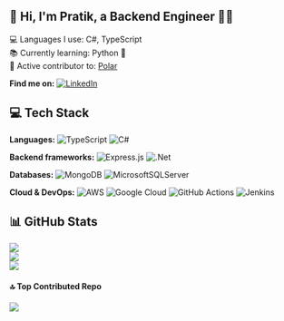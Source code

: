 ## 👋 Hi, I'm Pratik, a Backend Engineer 👨‍💻

💻 Languages I use: C#, TypeScript<br>
📚 Currently learning: Python 🐍<br>
🔧 Active contributor to: [Polar](https://github.com/polarsource/polar/pulls?q=is%3Apr+author%3Amagarpratik)<br>

**Find me on:** [![LinkedIn](https://img.shields.io/badge/LinkedIn-%230077B5.svg?logo=linkedin&logoColor=white)](https://www.linkedin.com/in/magarpratik/) 

## 💻 Tech Stack

**Languages:**
![TypeScript](https://img.shields.io/badge/typescript-%23007ACC.svg?style=for-the-badge&logo=typescript&logoColor=white)
![C#](https://img.shields.io/badge/c%23-%23239120.svg?style=for-the-badge&logo=csharp&logoColor=white)

**Backend frameworks:**
![Express.js](https://img.shields.io/badge/express.js-%23404d59.svg?style=for-the-badge&logo=express&logoColor=%2361DAFB)
![.Net](https://img.shields.io/badge/.NET-5C2D91?style=for-the-badge&logo=.net&logoColor=white)

**Databases:**
![MongoDB](https://img.shields.io/badge/MongoDB-%234ea94b.svg?style=for-the-badge&logo=mongodb&logoColor=white)
![MicrosoftSQLServer](https://img.shields.io/badge/Microsoft%20SQL%20Server-CC2927?style=for-the-badge&logo=microsoft%20sql%20server&logoColor=white)

**Cloud & DevOps:**
![AWS](https://img.shields.io/badge/AWS-%23FF9900.svg?style=for-the-badge&logo=amazon-aws&logoColor=white)
![Google Cloud](https://img.shields.io/badge/GoogleCloud-%234285F4.svg?style=for-the-badge&logo=google-cloud&logoColor=white)
![GitHub Actions](https://img.shields.io/badge/github%20actions-%232671E5.svg?style=for-the-badge&logo=githubactions&logoColor=white)
![Jenkins](https://img.shields.io/badge/jenkins-%232C5263.svg?style=for-the-badge&logo=jenkins&logoColor=white)

## 📊 GitHub Stats
![](https://github-readme-stats.vercel.app/api?username=magarpratik&theme=dark&hide_border=true&include_all_commits=true&count_private=true)<br/>
![](https://github-readme-streak-stats.herokuapp.com/?user=magarpratik&theme=dark&hide_border=true)<br/>
![](https://github-readme-stats.vercel.app/api/top-langs/?username=magarpratik&theme=dark&hide_border=true&include_all_commits=true&count_private=true&layout=compact)

#### 🔝 Top Contributed Repo
![](https://github-contributor-stats.vercel.app/api?username=magarpratik&limit=5&theme=dark&combine_all_yearly_contributions=true)

<!-- Proudly created with GPRM ( https://gprm.itsvg.in ) -->
